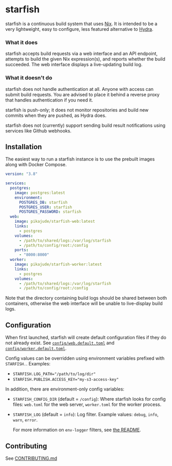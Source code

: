 # starfish

starfish is a continuous build system that uses [Nix](https://nixos.org). It is intended to be a very lightweight, easy to configure, less featured alternative to [Hydra](https://nixos.org/hydra).

### What it does

starfish accepts build requests via a web interface and an API endpoint, attempts to build the given Nix expression(s), and reports whether the build succeeded. The web interface displays a live-updating build log.

### What it doesn't do

starfish does not handle authentication at all. Anyone with access can submit build requests. You are advised to place it behind a reverse proxy that handles authentication if you need it.

starfish is push-only; it does not monitor repositories and build new commits when they are pushed, as Hydra does.

starfish does not (currently) support sending build result notifications using services like Github webhooks.

## Installation

The easiest way to run a starfish instance is to use the prebuilt images along with Docker Compose.

```yaml
version: "3.8"

services:
  postgres:
    image: postgres:latest
    environment:
      POSTGRES_DB: starfish
      POSTGRES_USER: starfish
      POSTGRES_PASSWORD: starfish
  web:
    image: pikajude/starfish-web:latest
    links:
      - postgres
    volumes:
      - /path/to/shared/logs:/var/log/starfish
      - /path/to/config/root:/config
    ports:
      - "8000:8000"
  worker:
    image: pikajude/starfish-worker:latest
    links:
      - postgres
    volumes:
      - /path/to/shared/logs:/var/log/starfish
      - /path/to/config/root:/config
```

Note that the directory containing build logs should be shared between both containers, otherwise the web interface will be unable to live-display build logs.

## Configuration

When first launched, starfish will create default configuration files if they do not already exist. See [`config/web.default.toml`](config/web.default.toml) and [`config/worker.default.toml`](config/worker.default.toml).

Config values can be overridden using environment variables prefixed with `STARFISH.`. Examples:

- `STARFISH.LOG_PATH="/path/to/log/dir"`
- `STARFISH.PUBLISH.ACCESS_KEY="my-s3-access-key"`

In addition, there are environment-only config variables:

- `STARFISH_CONFIG_DIR` (default = `/config`): Where starfish looks for config files: `web.toml` for the web server, `worker.toml` for the worker process.
- `STARFISH_LOG` (default = `info`): Log filter. Example values: `debug`, `info`, `warn`, `error`.

  For more information on `env-logger` filters, see [the README](https://github.com/rust-cli/env_logger/blob/main/README.md).

## Contributing

See [CONTRIBUTING.md](CONTRIBUTING.md)
